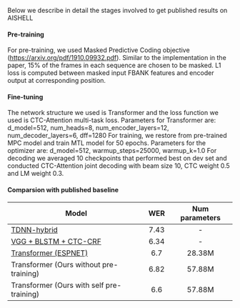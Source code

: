 Below we describe in detail the stages involved to get published results on AISHELL

#### Pre-training

For pre-training, we used Masked Predictive Coding objective (https://arxiv.org/pdf/1910.09932.pdf). Similar to the implementation in the paper, 15% of the frames in each sequence are chosen to be masked.
 L1 loss is computed between masked input FBANK features and encoder output at corresponding position.

#### Fine-tuning

The network structure we used is Transformer and the loss function we used is CTC-Attention multi-task loss.
Parameters for Transformer are: d_model=512, num_heads=8, num_encoder_layers=12, num_decoder_layers=6, dff=1280
For training, we restore from pre-trained MPC model and train MTL model for 50 epochs.
Parameters for the optimizer are: d_model=512, warmup_steps=25000, warmup_k=1.0
For decoding we averaged 10 checkpoints that performed best on dev set and conducted CTC-Attention joint decoding with beam size 10, CTC weight 0.5 and LM weight 0.3.

#### Comparsion with published baseline
Model|WER | Num parameters
-|:-:| :-: |
[TDNN-hybrid](https://www.danielpovey.com/files/2016_interspeech_mmi.pdf)|7.43 | -
[VGG + BLSTM + CTC-CRF](https://arxiv.org/pdf/1911.08747.pdf)|6.34 | -
[Transformer (ESPNET)](https://arxiv.org/abs/1909.06317)|6.7 | 28.38M
Transformer (Ours without pre-training) | 6.82 | 57.88M
Transformer (Ours with self pre-training) | 6.6 | 57.88M
